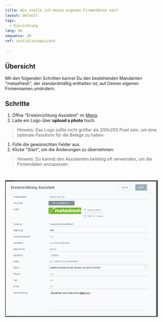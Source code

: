 ```yaml
---
title: Wie stelle ich meine eigenen Firmendaten ein?
layout: default
tags:
  - Einrichtung
lang: de
sequence: 20
ref: initialsetupwizard

---
```

## Übersicht
Mit den folgenden Schritten kannst Du den bestehenden Mandanten "metasfresh", der standardmäßig enthalten ist, auf Deinen eigenen Firmennamen umändern.

## Schritte

1. Öffne "Ersteinrichtung Assistent" im [Menü](Menu).
1. Lade ein Logo über **upload a photo** hoch.
> Hinweis: Das Logo sollte nicht größer als 200x200 Pixel sein, um eine optimale Passform für die Belege zu haben.

1. Fülle die gewünschten Felder aus.
1. Klicke "Start", um die Änderungen zu übernehmen.
> Hinweis: Du kannst den Assistenten beliebig oft verwenden, um die Firmendaten anzupassen.
<br>

![](assets/Ersteinrichtung-de26a.png)
